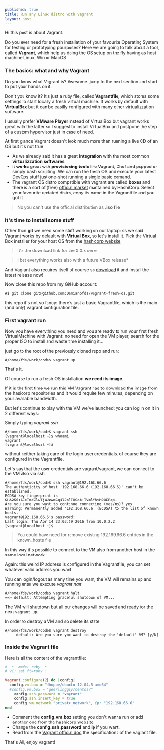 ```yaml
---
published: true
title: Run any Linux distro with Vagrant
layout: post
---
```

Hi this post is about Vagrant. 

Do you ever need for a fresh installation of your favourite Operating System for testing or prototyping pourposes? Here we are going to talk about a tool, called **Vagrant**, which help us doing the OS setup on the fly having as host machine Linux, Win or MacOS

### The basics: what and why Vagrant

Do you know what Vagrant is? 
Awesome. jump to the next section and start to put your hands on it.

Don't you know it? 
It's just a ruby file, called **Vagrantfile**, which stores some settings to start locally a fresh virtual machine. It works by default with **VirtualBox** but it can be easilly configured with many other virtualizzation software.

I usually prefer **VMware Player** instead of VirtualBox but vagrant works great with the latter so I suggest to install VirtualBox and postpone the step of a custom hypervisor just in case of need.

At first glance Vagrant doesn't look much more than running a live CD of an OS but it's not true

* As we already said it has a great **integration** with the most common **virtualizzation softwares**
* it **works** great with **provisioning tools** like Vagrant, Chef and pupped or simply bash scripting. We can run the fresh OS and execute your latest DevOps stuff just one-shot running a single basic comand.
* The vagrant OS distro compatible with vagrant are called **boxes** and there is a sort of (free) [official market](https://atlas.hashicorp.com/boxes/search) mantained by HashiCorp. Select your favourite updated distro, copy its name in the Vagrantfile and you got it.

> No you can't use the official distribution as **.iso file**

### It's time to install some stuff

Other than **git** we need some stuff working on our laptop:
ss we said Vagrant works by default with **Virtual Box**, so let's install it. 
Pick the Virtual Box installer for your host OS from the [hashicorp website](https://www.virtualbox.org/wiki/Download_Old_Builds_5_0)
 
> It's the download link for the 5.0.x serie

>I bet everything works also with a future VBox release*

And Vagrant also requires itself of course so [download](https://www.vagrantup.com/downloads.html) it and install the latest release now!

Now clone this repo from my GitHub account:

~~~~~~~~~~~~~~~~
#$ git clone git@github.com:Damianofds/vagrant-fresh-os.git
~~~~~~~~~~~~~~~~~~~~~~~~

this repo it's not so fancy: there's just a basic Vagrantfile, which is the main (and only) vagrant configuration file.

### First vagrant run

Now you have everything you need and you are ready to run your first fresh VirtualMachine with Vagrant: no need for open the VM player, search for the proper ISO to install and waste time installing it...

just go to the root of the previously cloned repo and run:

~~~~~~~~~~~~~~~~
#/home/fds/work/code$ vagrant up
~~~~~~~~~~~~~~~~~~~~~~~~

That's it.

Of course to run a fresh OS installation **we need its image**.. 

If it is the first time we run this VM Vagrant has to download the image from the hasicorp repositories and it would require few minutes, depending on your available bandwidth.

But let's continue to play with the VM we've launched: you can log in on it in 2 different ways:

Simply typing *vagrant ssh*

~~~~~~~~~~~~~~~~
#/home/fds/work/code$ vagrant ssh
[vagrant@localhost ~]$ whoami
vagrant
[vagrant@localhost ~]$
~~~~~~~~~~~~~~~~~~~~~~~~

without neither taking care of the login user credentials, of course they are configured in the Vagrantfile. 

Let's say that the user credentials are vagrant/vagrant, we can connect to the VM also via ssh
~~~~~~~~~~~~~~~~
#/home/fds/work/code$ ssh vagrant@192.168.66.6
The authenticity of host '192.168.66.6 (192.168.66.6)' can't be established.
ECDSA key fingerprint is SHA256:6EeTmdZlwTjWUzwmGq4l2slFHCab+TVmlVhvM08ERq4.
Are you sure you want to continue connecting (yes/no)? yes
Warning: Permanently added '192.168.66.6' (ECDSA) to the list of known hosts.
vagrant@192.168.66.6's password:
Last login: Thu Apr 14 23:03:59 2016 from 10.0.2.2
[vagrant@localhost ~]$
~~~~~~~~~~~~~~~~~~~~~~~~

> You could have need for remove existing 192.169.66.6 entries  in the known_hosts file

In this way it's possible to connect to the VM also from another host in the same local network.

Again: this weird IP address is configured in the Vagrantfile, you can set whatever valid address you want

You can login/logout as many time you want, the VM will remains up and running untill we execute *vagrant halt*

~~~~~~~~~~~~~~
#/home/fds/work/code$ vagrant halt
==> default: Attempting graceful shutdown of VM...
~~~~~~~~~~~~~~~~~~~

The VM will shutdown but all our changes will be saved and ready for the next `vagrant up`.

In order to destroy a VM and so delete its state

~~~~~~~~~~~~~~
#/home/fds/work/code$ vagrant destroy
     default: Are you sure you want to destroy the 'default' VM? [y/N]

~~~~~~~~~~~~~~~~~~~


### Inside the Vagrant file

Here is all the content of the vagrantfile:

~~~~~~~~~~~~~~~~~ruby
# -*- mode: ruby -*-
# vi: set ft=ruby :

Vagrant.configure(2) do |config|
  config.vm.box = "dhoppe/ubuntu-12.04.5-amd64"
  #config.vm.box = "geerlingguy/centos7"
    config.ssh.password = "vagrant"
    config.ssh.insert_key = true
    config.vm.network "private_network", ip: "192.168.66.6"
end
~~~~~~~~~~~~~~~~~~~~~~~~~~~

* Comment the **config.vm.box** setting you don't wanna run or add another one from the [hashicorp website](https://www.virtualbox.org/wiki/Download_Old_Builds_5_0)
* Change the **config.ssh.password** and **ip** if you want. 
* Read from the [Vagrant official doc](https://www.vagrantup.com/docs/vagrantfile/) the specifications of the vagrant file.


That's All, enjoy vagrant!